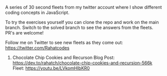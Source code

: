 A series of 30 second fleets from my twitter account where I show different coding concepts in JavaScript.

To try the exercises yourself you can clone the repo and work on the main branch. Switch to the solved branch to see the answers from the fleets. PR's are welcome!

Follow me on Twitter to see new fleets as they come out:
https://twitter.com/Rahatcodes

1. Chocolate Chip Cookies and Recurson
Blog Post: https://dev.to/rahatch/chocolate-chip-cookies-and-recursion-566k
Fleet: https://youtu.be/LVkomHIbKR0